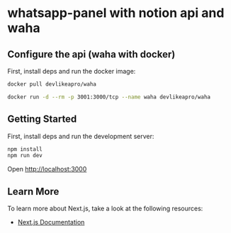 # whatsapp-panel with notion api and waha

## Configure the api (waha with docker)

First, install deps and run the docker image:

```bash
docker pull devlikeapro/waha

docker run -d --rm -p 3001:3000/tcp --name waha devlikeapro/waha
```

## Getting Started

First, install deps and run the development server:

```bash
npm install
npm run dev
```

Open [http://localhost:3000](http://localhost:3000)

## Learn More

To learn more about Next.js, take a look at the following resources:

- [Next.js Documentation](https://nextjs.org/docs)
